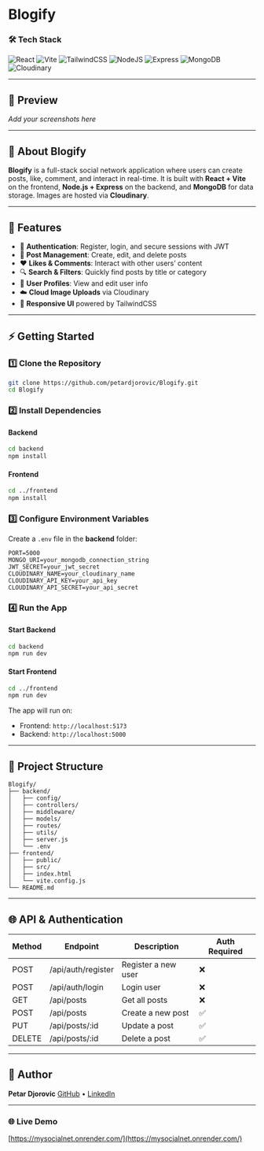 # Blogify

### 🛠 Tech Stack

![React](https://img.shields.io/badge/Frontend-React-61DAFB?style=for-the-badge&logo=react&logoColor=white)
![Vite](https://img.shields.io/badge/Bundler-Vite-646CFF?style=for-the-badge&logo=vite&logoColor=white)
![TailwindCSS](https://img.shields.io/badge/Styling-TailwindCSS-38B2AC?style=for-the-badge&logo=tailwind-css&logoColor=white)
![NodeJS](https://img.shields.io/badge/Backend-Node.js-339933?style=for-the-badge&logo=node.js&logoColor=white)
![Express](https://img.shields.io/badge/Framework-Express-000000?style=for-the-badge&logo=express&logoColor=white)
![MongoDB](https://img.shields.io/badge/Database-MongoDB-47A248?style=for-the-badge&logo=mongodb&logoColor=white)
![Cloudinary](https://img.shields.io/badge/Storage-Cloudinary-3448C5?style=for-the-badge&logo=cloudinary&logoColor=white)

---

## 📸 Preview

_Add your screenshots here_

---

## 📌 About Blogify

**Blogify** is a full-stack social network application where users can create posts, like, comment, and interact in real-time. It is built with **React + Vite** on the frontend, **Node.js + Express** on the backend, and **MongoDB** for data storage. Images are hosted via **Cloudinary**.

---

## 🚀 Features

-   🔐 **Authentication**: Register, login, and secure sessions with JWT
-   📝 **Post Management**: Create, edit, and delete posts
-   ❤️ **Likes & Comments**: Interact with other users’ content
-   🔍 **Search & Filters**: Quickly find posts by title or category
-   👤 **User Profiles**: View and edit user info
-   ☁️ **Cloud Image Uploads** via Cloudinary
-   📱 **Responsive UI** powered by TailwindCSS

---

## ⚡ Getting Started

### 1️⃣ Clone the Repository

```bash
git clone https://github.com/petardjorovic/Blogify.git
cd Blogify
```

### 2️⃣ Install Dependencies

#### Backend

```bash
cd backend
npm install
```

#### Frontend

```bash
cd ../frontend
npm install
```

### 3️⃣ Configure Environment Variables

Create a `.env` file in the **backend** folder:

```env
PORT=5000
MONGO_URI=your_mongodb_connection_string
JWT_SECRET=your_jwt_secret
CLOUDINARY_NAME=your_cloudinary_name
CLOUDINARY_API_KEY=your_api_key
CLOUDINARY_API_SECRET=your_api_secret
```

### 4️⃣ Run the App

#### Start Backend

```bash
cd backend
npm run dev
```

#### Start Frontend

```bash
cd ../frontend
npm run dev
```

The app will run on:

-   Frontend: `http://localhost:5173`
-   Backend: `http://localhost:5000`

---

## 📂 Project Structure

```
Blogify/
├── backend/
│   ├── config/
│   ├── controllers/
│   ├── middleware/
│   ├── models/
│   ├── routes/
│   ├── utils/
│   ├── server.js
│   └── .env
├── frontend/
│   ├── public/
│   ├── src/
│   ├── index.html
│   └── vite.config.js
└── README.md
```

---

## 🌐 API & Authentication

| Method | Endpoint           | Description         | Auth Required |
| ------ | ------------------ | ------------------- | ------------- |
| POST   | /api/auth/register | Register a new user | ❌            |
| POST   | /api/auth/login    | Login user          | ❌            |
| GET    | /api/posts         | Get all posts       | ❌            |
| POST   | /api/posts         | Create a new post   | ✅            |
| PUT    | /api/posts/\:id    | Update a post       | ✅            |
| DELETE | /api/posts/\:id    | Delete a post       | ✅            |

---

## 👤 Author

**Petar Djorovic**
[GitHub](https://github.com/petardjorovic) • [LinkedIn](https://linkedin.com/in/petar-djorovic)

---

### 🌐 Live Demo

[https://mysocialnet.onrender.com/](https://mysocialnet.onrender.com/)
